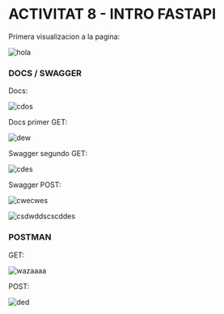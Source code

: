 # ACTIVITAT 8 - INTRO FASTAPI

Primera visualizacion a la pagina:

<img src="img/hola.png" alt="hola"><br>

### DOCS / SWAGGER

Docs:

<img src="img/docs.png" alt="cdos"><br>

Docs primer GET:

<img src="img/sawg1.png" alt="dew"><br>

Swagger segundo GET:

<img src="img/swag2.png" alt="cdes"><br>

Swagger POST:

<img src="img/psore1.png" alt="cwecwes"><br>

<img src="img/psore2.png" alt="csdwddscscddes"><br>

### POSTMAN

GET:

<img src="img/pst1get.png" alt="wazaaaa"><br>

POST:

<img src="img/pst2post.png" alt="ded"><br>
